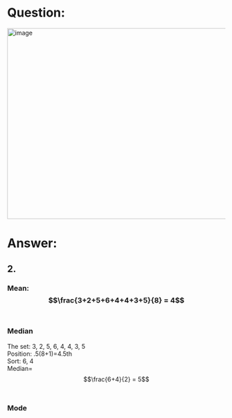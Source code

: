 # Question:<br>
<img width="685" height="441" alt="image" src="https://github.com/user-attachments/assets/3848ac9c-9bda-4fd5-aadc-29ae12bd279f" />
<br>

# Answer:<br>
## 2.<br>
### Mean:$$\frac{3+2+5+6+4+4+3+5}{8} = 4$$<br>
### Median<br>
The set: 3, 2, 5, 6, 4, 4, 3, 5<br>
Position: .5(8+1)=4.5th<br>
Sort: 6, 4<br>
Median= $$\frac{6+4}{2} = 5$$<br>
### Mode<br>
<br>
